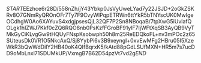 $START$EEzhce6r28D/558nZh/jY43Ybkp0JsVyUweLYad7y22JSJD+2oGkZSKRv8O7GNmRyQROnOFr7Ty7F9CvyWlPqpETRWn6ttYkR5bTNYscUK0MwIgeOCdhgW0Ao6XAYuvS4xdgjpsesQjL32QF7P2Sn8NBoqaB/7tpXwG5iUvlafQOLgk1hIZWJ7Kkf0cZQ6RQO8nb0PsKzfFGroBF91ylF7IjWFtXqSB3AyQB9VyTMkGyCiKLvgGw9tHQUyFNspKsobwph50h8m25ReEDQkoFL+nv3mPOc2z65SUteusDk0VR1O5NkcAxQ/Sj8YybPi6v3B9xeyngl+0xvEwMFg2HBru05I5XzeWkR3bQwWdDiIY2HB40oK4QIfBqrxK5/kAtd88pGdLSUfMXN+HR5m7s7ucDD9oMbLnxl71SDUMkUP/VxmgB7B62D54pzVt7vd2g$END$